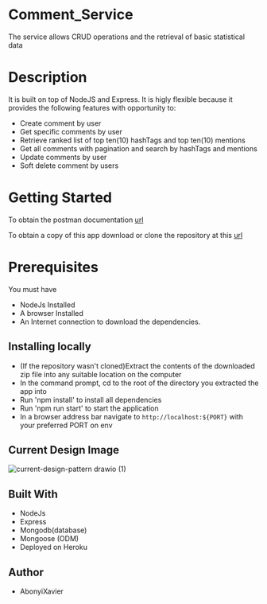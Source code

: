 # Comment_Service
The service allows CRUD operations and the retrieval of basic statistical data
# Description
 It is built on top of NodeJS and Express. It is higly flexible because it provides the following features with opportunity to:

- Create comment by user
- Get specific comments by user
- Retrieve ranked list of top ten(10) hashTags and top ten(10) mentions
- Get all comments with pagination and search by hashTags and mentions
- Update comments by user
- Soft delete comment by users

# Getting Started
To obtain the postman documentation [url](https://documenter.getpostman.com/view/7775892/UzQvsjmM)

To obtain a copy of this app download or clone the repository at this [url](https://github.com/AbonyiXavier/Comment_Service)

# Prerequisites

You must have

- NodeJs Installed
- A browser Installed
- An Internet connection to download the dependencies.

## Installing locally

- (If the repository wasn't cloned)Extract the contents of the downloaded zip file into any suitable location on the computer
- In the command prompt, cd to the root of the directory you extracted the app into
- Run 'npm install' to install all dependencies
- Run 'npm run start' to start the application
- In a browser address bar navigate to `http://localhost:${PORT}` with your preferred PORT on env


## Current Design Image

![current-design-pattern drawio (1)](https://user-images.githubusercontent.com/49367987/179438672-7e2cf801-98cd-4ec5-b456-c996191fcc45.png)

## Built With

- NodeJs
- Express
- Mongodb(database)
- Mongoose (ODM)
- Deployed on Heroku

## Author

- AbonyiXavier
